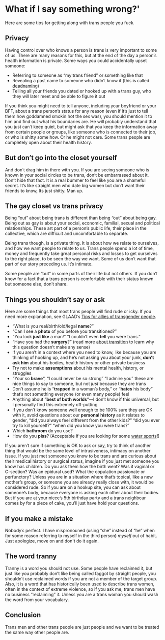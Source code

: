 # What if I say something wrong?'

Here are some tips for getting along with trans people you fuck.

## Privacy

Having control over who knows a person is trans is very important to some of us. There are many reasons for this, but at the end of the day a person’s health information is private. Some ways you could accidentally upset someone:

  * Referring to someone as “my trans friend” or something like that
  * Revealing a past name to someone who didn’t know it (this is called <a href="http://www.urbandictionary.com/define.php?term=deadname">deadnaming</a>)
  * Telling all your friends you dated or hooked up with a trans guy, who they will later meet and be able to figure it out

If you think you might need to tell anyone, including your boyfriend or your BFF, about a trans person’s status for any reason (even if it’s just to tell them how goddamned smokin hot the sex was), you should mention it to him and find out what his boundaries are. He will probably understand that you just can’t keep quiet, but might ask that you keep the information away from certain people or groups, like someone who is connected to their job, or who is shitty some how. Or he might not care. Some trans people are completely open about their health history.

## But don’t go into the closet yourself

And don’t drag him in there with you. If you are seeing someone who is known in your social circles to be trans, don’t be embarrassed about it. Don’t hide that fact. It is a real bummer to feel like you are a shameful secret. It’s like straight men who date big women but don’t want their friends to know, Its just shitty. Man up.

## The gay closet vs trans privacy

Being “out” about being trans is different than being “out” about being gay. Being out as gay is about your social, economic, familial, sexual and political relationships. These art part of a person’s public life, their place in the collective, which are difficult and uncomfortable to separate.

Being trans though, is a private thing. It is about how we relate to ourselves, and how we want people to relate to us. Trans people spend a lot of time, money and frequently take great personal risks and losses to get ourselves to the right place, to be seen the way we want. Some of us don’t want that part of our story preceding us. It’s intimate.

Some people are “out” in some parts of their life but not others. If you don’t know for a fact that a trans person is comfortable with their status known but someone else, don’t share.

## Things you shouldn’t say or ask

Here are some things that most trans people will find rude or icky. If you need more explanation, see GLAAD’s [Tips for allies of transgender people](http://www.glaad.org/transgender/allies).

  * “What is you real/birth/old/legal **name**?”
  * “Can I see a **photo** of you before you transitioned?”
  * “You look **just like** a man!” “I couldn’t even **tell** you were trans.”
  * “Have you had the **surgery**?” (read more [about transition](https://m4ftm.com/basics/what-is-transition/) to learn why this question doesn’t make any sense)
  * If you aren’t in a context where you need to know, like because you are thinking of hooking up, and he’s not asking you about your junk, **don’t ask him** about his bodies, health history or other private business
  * Try not to make **assumptions** about his mental health, history, or struggles
  * “Your so **brave**“, “I could never be so strong” “I admire you” these are nice things to say to someone, but not _just_ because they are trans
  * Don’t assume he is “**trapped** in a woman’s body,” or “**hates** his body” that’s not something everyone (or even many people) feel
  * Anything about “**best of both worlds**“—I don’t know if this universal, but I personally find this extremely off-putting
  * If you don’t know someone well enough to be 100% sure they are OK with it, avoid questions about our **personal history** as it relates to gender, “did you always feel different from the other kids?” “did you ever try to kill yourself?” “when did you know you were trans?”
  * Which **bathroom** do you use?
  * How do you **piss**? (Acceptable if you are looking for some [water sports](https://m4ftm.com/how-do-you-fuck-a-trans-guy/kinky-sex-with-trans-guys/)!)

If you aren’t sure if something is OK to ask or say, try to think of another thing that would be the same level of intrusiveness, intimacy on another issue. If you just met someone you know to be trans and are curious about their medical history or surgical status, imagine if you just met someone you know has children. Do you ask them how the birth went? Was it vaginal or C-section? Was an epidural used? What the copulation passionate or perfunctory? Unless you are in a situation where that’s topical, like a new mother’s group, or someone you are already really close with, it would be considered rude. So if you are on a hookup site, you can ask about someone’s body, because everyone is asking each other about their bodies. But if you are at your niece’s 5th birthday party and a trans neighbour comes by for a piece of cake, you’ll just have hold your questions.

## If you make a mistake

Nobody’s perfect. I have mispronouned (using “she” instead of “he” when for some reason referring to myself in the third person) _myself_ out of habit. Just apologize, move on and don't do it again.

## The word tranny

Tranny is a word you should not use. Some people have reclaimed it, but just like you probably don’t like being called faggot by straight people, you shouldn’t use reclaimed words if you are not a member of the target group. Also, it is a word that has historically been used to describe trans women, often in the context of extreme violence, so if you ask me, trans men have no business “reclaiming” it. Unless you are a trans woman you should wash the word from your vocabulary.

## Conclusion

Trans men and other trans people are just people and we want to be treated the same way other people are.
